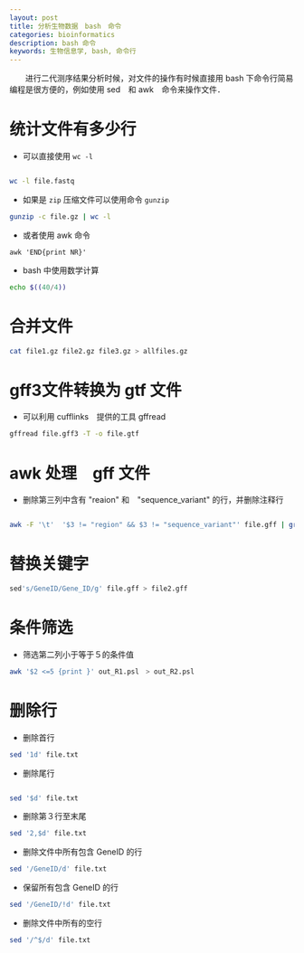 ```yaml
---
layout: post
title: 分析生物数据　bash　命令
categories: bioinformatics
description: bash 命令
keywords: 生物信息学, bash, 命令行
---
```


　　进行二代测序结果分析时候，对文件的操作有时候直接用 bash 下命令行简易编程是很方便的，例如使用 sed　和 awk　命令来操作文件．

# 统计文件有多少行

* 可以直接使用 `wc -l`

```bash

wc -l file.fastq

```

* 如果是 `zip` 压缩文件可以使用命令 `gunzip`

```bash
gunzip -c file.gz | wc -l

```
* 或者使用 awk 命令

```
awk 'END{print NR}'
```

* bash 中使用数学计算

```bash
echo $((40/4))

```



# 合并文件


```bash
cat file1.gz file2.gz file3.gz > allfiles.gz

```


# gff3文件转换为 gtf 文件

* 可以利用 cufflinks　提供的工具 gffread

```bash
gffread file.gff3 -T -o file.gtf

```

# awk 处理　gff 文件

* 删除第三列中含有 "reaion" 和　"sequence_variant" 的行，并删除注释行

```bash

awk -F '\t'  '$3 != "region" && $3 != "sequence_variant"' file.gff | grep -v "#" > file_update.gff

```


# 替换关键字


```bash
sed's/GeneID/Gene_ID/g' file.gff > file2.gff

```


# 条件筛选

* 筛选第二列小于等于５的条件值

```bash
awk '$2 <=5 {print }' out_R1.psl　> out_R2.psl

```


# 删除行

* 删除首行

```bash
sed '1d' file.txt

```

* 删除尾行

```bash

sed '$d' file.txt

```

* 删除第３行至末尾

```bash
sed '2,$d' file.txt

```

* 删除文件中所有包含 GeneID 的行

```bash
sed '/GeneID/d' file.txt

```

* 保留所有包含 GeneID 的行

```bash
sed '/GeneID/!d' file.txt
```

* 删除文件中所有的空行

```bash
sed '/^$/d' file.txt

```






























